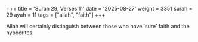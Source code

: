 +++
title = 'Surah 29, Verses 11'
date = '2025-08-27'
weight = 3351
surah = 29
ayah = 11
tags = ["allah", "faith"]
+++

Allah will certainly distinguish between those who have ˹sure˺ faith and the hypocrites.